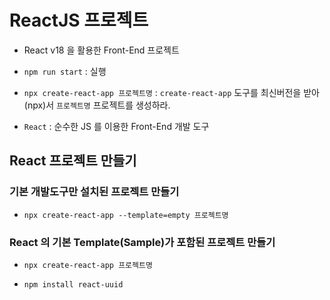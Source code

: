 # ReactJS 프로젝트

- React v18 을 활용한 Front-End 프로젝트

- `npm run start` : 실행

- `npx create-react-app 프로젝트명` : `create-react-app` 도구를 최신버전을 받아(npx)서 `프로젝트명` 프로젝트를 생성하라.
- `React` : 순수한 JS 를 이용한 Front-End 개발 도구


## React 프로젝트 만들기

### 기본 개발도구만 설치된 프로젝트 만들기

- `npx create-react-app --template=empty 프로젝트명`

### React 의 기본 Template(Sample)가 포함된 프로젝트 만들기

- `npx create-react-app 프로젝트명`


- `npm install react-uuid`